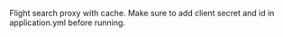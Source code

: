 Flight search proxy with cache. Make sure to add client secret and id in application.yml before running.
